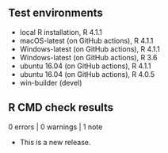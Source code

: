 ## Test environments

* local R installation, R 4.1.1
* macOS-latest (on GitHub actions), R 4.1.1
* Windows-latest (on GitHub actions), R 4.1.1
* Windows-latest (on GitHub actions), R 3.6
* ubuntu 16.04 (on GitHub actions), R 4.1.1
* ubuntu 16.04 (on GitHub actions), R 4.0.5
* win-builder (devel)

## R CMD check results

0 errors | 0 warnings | 1 note

* This is a new release.
